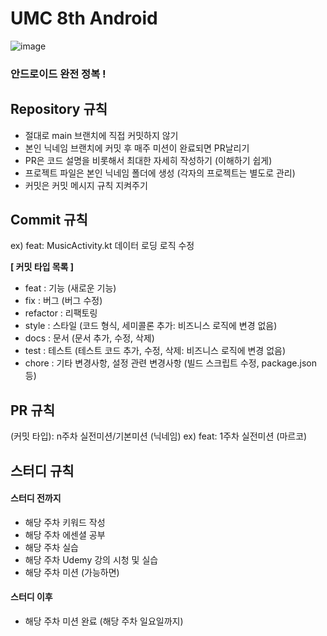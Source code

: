 # UMC 8th Android
![image](https://github.com/user-attachments/assets/04b92bf5-a64a-4386-8329-118a0443a69e)

### 안드로이드 완전 정복 !

## Repository 규칙
- 절대로 main 브랜치에 직접 커밋하지 않기
- 본인 닉네임 브랜치에 커밋 후 매주 미션이 완료되면 PR날리기
- PR은 코드 설명을 비롯해서 최대한 자세히 작성하기 (이해하기 쉽게)
- 프로젝트 파일은 본인 닉네임 폴더에 생성 (각자의 프로젝트는 별도로 관리)
- 커밋은 커밋 메시지 규칙 지켜주기

## Commit 규칙
ex) feat: MusicActivity.kt 데이터 로딩 로직 수정

**[ 커밋 타입 목록 ]**
- feat	:  기능 (새로운 기능)
- fix		:  버그 (버그 수정)
- refactor	:  리팩토링
- style	:  스타일 (코드 형식, 세미콜론 추가: 비즈니스 로직에 변경 없음)
- docs	:  문서 (문서 추가, 수정, 삭제)
- test	:  테스트 (테스트 코드 추가, 수정, 삭제: 비즈니스 로직에 변경 없음)
- chore	:  기타 변경사항, 설정 관련 변경사항 (빌드 스크립트 수정, package.json 등)

## PR 규칙
(커밋 타입): n주차 실전미션/기본미션 (닉네임)
ex) feat: 1주차 실전미션 (마르코)

## 스터디 규칙
#### 스터디 전까지
- 해당 주차 키워드 작성
- 해당 주차 에센셜 공부
- 해당 주차 실습
- 해당 주차 Udemy 강의 시청 및 실습
- 해당 주차 미션 (가능하면)

#### 스터디 이후
- 해당 주차 미션 완료 (해당 주차 일요일까지)
